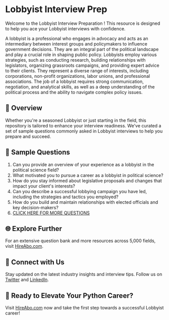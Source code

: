 # Lobbyist Interview Prep

Welcome to the Lobbyist Interview Preparation ! This resource is designed to help you ace your Lobbyist interviews with confidence.

A lobbyist is a professional who engages in advocacy and acts as an intermediary between interest groups and policymakers to influence government decisions. They are an integral part of the political landscape and play a crucial role in shaping public policy. Lobbyists employ various strategies, such as conducting research, building relationships with legislators, organizing grassroots campaigns, and providing expert advice to their clients. They represent a diverse range of interests, including corporations, non-profit organizations, labor unions, and professional associations. The job of a lobbyist requires strong communication, negotiation, and analytical skills, as well as a deep understanding of the political process and the ability to navigate complex policy issues.

## 🚀 Overview

Whether you're a seasoned Lobbyist or just starting in the field, this repository is tailored to enhance your interview readiness. We've curated a set of sample questions commonly asked in Lobbyist interviews to help you prepare and succeed.

## 📝 Sample Questions

1. Can you provide an overview of your experience as a lobbyist in the political science field?
2. What motivated you to pursue a career as a lobbyist in political science?
3. How do you stay informed about legislative proposals and changes that impact your client's interests?
4. Can you describe a successful lobbying campaign you have led, including the strategies and tactics you employed?
5. How do you build and maintain relationships with elected officials and key decision-makers?
6. [CLICK HERE FOR MORE QUESTIONS](https://hireabo.com/job/7_3_24/Lobbyist)

## 🌐 Explore Further

For an extensive question bank and more resources across 5,000 fields, visit [HireAbo.com](https://www.hireabo.com).

## 📱 Connect with Us

Stay updated on the latest industry insights and interview tips. Follow us on [Twitter](https://twitter.com/hireabo) and [LinkedIn](https://www.linkedin.com/in/hire-abo-3609972a8/).

## 🚀 Ready to Elevate Your Python Career?

Visit [HireAbo.com](https://www.hireabo.com) now and take the first step towards a successful Lobbyist career!